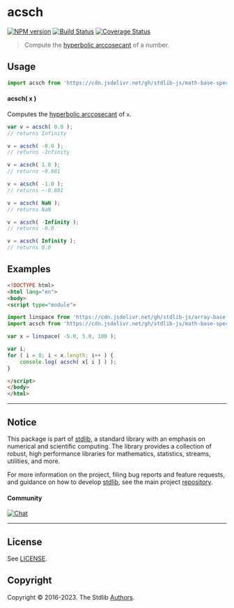 <!--

@license Apache-2.0

Copyright (c) 2022 The Stdlib Authors.

Licensed under the Apache License, Version 2.0 (the "License");
you may not use this file except in compliance with the License.
You may obtain a copy of the License at

   http://www.apache.org/licenses/LICENSE-2.0

Unless required by applicable law or agreed to in writing, software
distributed under the License is distributed on an "AS IS" BASIS,
WITHOUT WARRANTIES OR CONDITIONS OF ANY KIND, either express or implied.
See the License for the specific language governing permissions and
limitations under the License.

-->

# acsch

[![NPM version][npm-image]][npm-url] [![Build Status][test-image]][test-url] [![Coverage Status][coverage-image]][coverage-url] <!-- [![dependencies][dependencies-image]][dependencies-url] -->

> Compute the [hyperbolic arccosecant][inverse-hyperbolic-functions] of a number.



<section class="usage">

## Usage

```javascript
import acsch from 'https://cdn.jsdelivr.net/gh/stdlib-js/math-base-special-acsch@esm/index.mjs';
```

#### acsch( x )

Computes the [hyperbolic arccosecant][inverse-hyperbolic-functions] of `x`.

```javascript
var v = acsch( 0.0 );
// returns Infinity

v = acsch( -0.0 );
// returns -Infinity

v = acsch( 1.0 );
// returns ~0.881

v = acsch( -1.0 );
// returns ~-0.881

v = acsch( NaN );
// returns NaN

v = acsch( -Infinity );
// returns -0.0

v = acsch( Infinity );
// returns 0.0
```

</section>

<!-- /.usage -->

<section class="examples">

## Examples

<!-- eslint no-undef: "error" -->

```html
<!DOCTYPE html>
<html lang="en">
<body>
<script type="module">

import linspace from 'https://cdn.jsdelivr.net/gh/stdlib-js/array-base-linspace@esm/index.mjs';
import acsch from 'https://cdn.jsdelivr.net/gh/stdlib-js/math-base-special-acsch@esm/index.mjs';

var x = linspace( -5.0, 5.0, 100 );

var i;
for ( i = 0; i < x.length; i++ ) {
    console.log( acsch( x[ i ] ) );
}

</script>
</body>
</html>
```

</section>

<!-- /.examples -->

<!-- Section for related `stdlib` packages. Do not manually edit this section, as it is automatically populated. -->

<section class="related">

</section>

<!-- /.related -->

<!-- Section for all links. Make sure to keep an empty line after the `section` element and another before the `/section` close. -->


<section class="main-repo" >

* * *

## Notice

This package is part of [stdlib][stdlib], a standard library with an emphasis on numerical and scientific computing. The library provides a collection of robust, high performance libraries for mathematics, statistics, streams, utilities, and more.

For more information on the project, filing bug reports and feature requests, and guidance on how to develop [stdlib][stdlib], see the main project [repository][stdlib].

#### Community

[![Chat][chat-image]][chat-url]

---

## License

See [LICENSE][stdlib-license].


## Copyright

Copyright &copy; 2016-2023. The Stdlib [Authors][stdlib-authors].

</section>

<!-- /.stdlib -->

<!-- Section for all links. Make sure to keep an empty line after the `section` element and another before the `/section` close. -->

<section class="links">

[npm-image]: http://img.shields.io/npm/v/@stdlib/math-base-special-acsch.svg
[npm-url]: https://npmjs.org/package/@stdlib/math-base-special-acsch

[test-image]: https://github.com/stdlib-js/math-base-special-acsch/actions/workflows/test.yml/badge.svg?branch=main
[test-url]: https://github.com/stdlib-js/math-base-special-acsch/actions/workflows/test.yml?query=branch:main

[coverage-image]: https://img.shields.io/codecov/c/github/stdlib-js/math-base-special-acsch/main.svg
[coverage-url]: https://codecov.io/github/stdlib-js/math-base-special-acsch?branch=main

<!--

[dependencies-image]: https://img.shields.io/david/stdlib-js/math-base-special-acsch.svg
[dependencies-url]: https://david-dm.org/stdlib-js/math-base-special-acsch/main

-->

[chat-image]: https://img.shields.io/gitter/room/stdlib-js/stdlib.svg
[chat-url]: https://gitter.im/stdlib-js/stdlib/

[stdlib]: https://github.com/stdlib-js/stdlib

[stdlib-authors]: https://github.com/stdlib-js/stdlib/graphs/contributors

[umd]: https://github.com/umdjs/umd
[es-module]: https://developer.mozilla.org/en-US/docs/Web/JavaScript/Guide/Modules

[deno-url]: https://github.com/stdlib-js/math-base-special-acsch/tree/deno
[umd-url]: https://github.com/stdlib-js/math-base-special-acsch/tree/umd
[esm-url]: https://github.com/stdlib-js/math-base-special-acsch/tree/esm
[branches-url]: https://github.com/stdlib-js/math-base-special-acsch/blob/main/branches.md

[stdlib-license]: https://raw.githubusercontent.com/stdlib-js/math-base-special-acsch/main/LICENSE

[inverse-hyperbolic-functions]: https://en.wikipedia.org/wiki/Inverse_hyperbolic_functions

</section>

<!-- /.links -->
